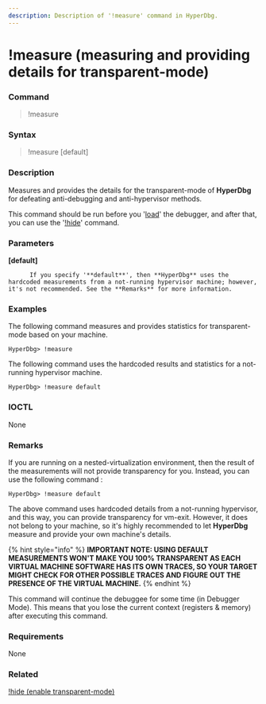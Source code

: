 ```yaml
---
description: Description of '!measure' command in HyperDbg.
---
```


# !measure \(measuring and providing details for transparent-mode\)

### Command

> !measure

### Syntax

> !measure \[default\]

### Description

Measures and provides the details for the transparent-mode of **HyperDbg** for defeating anti-debugging and anti-hypervisor methods.

This command should be run before you '[load](https://docs.hyperdbg.com/commands/debugging-commands/load)' the debugger, and after that, you can use the '[!hide](https://docs.hyperdbg.com/commands/extension-commands/hide)' command.

### Parameters

**\[default\]**

          If you specify '**default**', then **HyperDbg** uses the hardcoded measurements from a not-running hypervisor machine; however, it's not recommended. See the **Remarks** for more information.

### Examples

The following command measures and provides statistics for transparent-mode based on your machine.

```text
HyperDbg> !measure
```

The following command uses the hardcoded results and statistics for a not-running hypervisor machine.

```text
HyperDbg> !measure default
```

### IOCTL

None

### **Remarks**

If you are running on a nested-virtualization environment, then the result of the measurements will not provide transparency for you. Instead, you can use the following command :

```text
HyperDbg> !measure default
```

The above command uses hardcoded details from a not-running hypervisor, and this way, you can provide transparency for vm-exit. However, it does not belong to your machine, so it's highly recommended to let **HyperDbg** measure and provide your own machine's details.

{% hint style="info" %}
**IMPORTANT NOTE: USING DEFAULT MEASUREMENTS WON'T MAKE YOU 100% TRANSPARENT AS EACH VIRTUAL MACHINE SOFTWARE HAS ITS OWN TRACES, SO YOUR TARGET MIGHT CHECK FOR OTHER POSSIBLE TRACES AND FIGURE OUT THE PRESENCE OF THE VIRTUAL MACHINE.**
{% endhint %}

This command will continue the debuggee for some time \(in Debugger Mode\). This means that you lose the current context \(registers & memory\) after executing this command.

### Requirements

None

### Related

[!hide \(enable transparent-mode\)](https://docs.hyperdbg.com/commands/extension-commands/hide)

